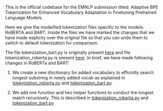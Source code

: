 This is the official codebase for the EMNLP submission titled: Adaptive BPE Tokenization for Enhanced Vocabulary Adaptation in Finetuning Pretrained Language Models.

Here we give the modeified tokenization files specific to the models: RoBERTA and BART. Inside the files we have marked the changes that we have made explicity over the original file so that you can undo them to switch to default tokenization for comparison.

The file tokenization_bart.py is originally present [here](https://github.com/huggingface/transformers/blob/main/src/transformers/models/bart/tokenization_bart.py) and file tokenization_roberta.py is present [here](https://github.com/huggingface/transformers/blob/main/src/transformers/models/roberta/tokenization_roberta.py) .In brief, we have made following changes in RoBERTa and BART:
  1. We create a new disctionary for added vocabulary to efficintly search longest substring in newly added vocab as explained in [tokenization_roberta.py](https://github.com/med-tools/adaptbpe/blob/main/tokenization_roberta.py#L200-L206) and [tokenization_bart.py](https://github.com/med-tools/adaptbpe/blob/main/tokenization_roberta.py#L193-L199).

  2. We add one function and two helper functions to conduct the longest match recursively. This is described in  [tokenization_roberta.py](https://github.com/med-tools/adaptbpe/blob/main/tokenization_roberta.py#L233-L282) and [tokenization_bart.py](https://github.com/med-tools/adaptbpe/blob/main/tokenization_roberta.py#L224-L272)
